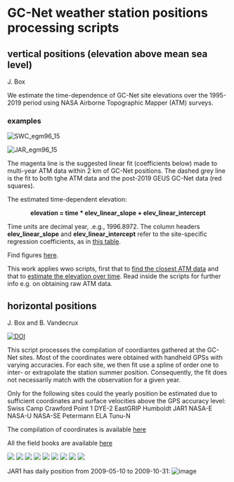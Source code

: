 # GC-Net weather station positions processing scripts

## vertical positions (elevation above mean sea level)

J. Box

We estimate the time-dependence of GC-Net site elevations over the 1995-2019 period using NASA Airborne Topographic Mapper (ATM) surveys. 

### examples

![SWC_egm96_15](https://github.com/GEUS-Glaciology-and-Climate/GCNet_positions/assets/32133350/a8b5f26c-8597-4bd9-a107-d6e9a98a90f6)

![JAR_egm96_15](https://github.com/GEUS-Glaciology-and-Climate/GCNet_positions/assets/32133350/daa0d86a-c911-443d-95e3-e6d1dc15917d)

The magenta line is the suggested linear fit (coefficients below) made to multi-year ATM data within 2 km of GC-Net positions. The dashed grey line is the fit to both tghe ATM data and the post-2019 GEUS GC-Net data (red squares).

The estimated time-dependent elevation:

<p align="center">
<b>elevation = time * elev_linear_slope + elev_linear_intercept</b>
</p>

Time units are decimal year, .e.g., 1996.8972. The column headers **elev_linear_slope** and **elev_linear_intercept** refer to the site-specific regression coefficients, as in [this table](https://github.com/GEUS-Glaciology-and-Climate/GCNet_positions/blob/main/ATM/output/GC-Net_elevations_solely_from_ATM_fit.csv).

Find figures [here](https://github.com/GEUS-Glaciology-and-Climate/GCNet_positions/tree/main/ATM/Figs).

This work applies wwo scripts, first that to [find the closest ATM data](https://github.com/GEUS-Glaciology-and-Climate/GCNet_positions/blob/main/ATM/find_AWS_elev_from_ATM_data.py) and that to [estimate the elevation over time](https://github.com/GEUS-Glaciology-and-Climate/GCNet_positions/blob/main/analyze_AWS_elevs_including_ATM.py). Read inside the scripts for further info e.g. on obtaining raw ATM data.

## horizontal positions

J. Box and B. Vandecrux

[![DOI](https://zenodo.org/badge/DOI/10.5281/zenodo.7729070.svg)](https://doi.org/10.5281/zenodo.7729070)

This script processes the compilation of coordiantes gathered at the GC-Net sites.
Most of the coordinates were obtained with handheld GPSs with varying accuracies.
For each site, we then fit use a spline of order one to inter- or extrapolate the station summer position.
Consequently, the fit does not necessarily match with the observation for a given year.

Only for the following sites could the yearly position be estimated due to sufficient coordinates and surface velocities above the GPS accuracy level:
Swiss Camp
Crawford Point 1
DYE-2
EastGRIP
Humboldt
JAR1
NASA-E
NASA-U
NASA-SE
Petermann ELA
Tunu-N

The compilation of coordinates is available [here](https://docs.google.com/spreadsheets/d/1R2SA7rqo9PHfAAGeSVgy7eWVHRugV8Z3nbWga5Xin1U/edit?usp=sharing)

All the field books are available [here](https://doi.org/10.5281/zenodo.7728549)


![](figs/SWC_final.png)
![](figs/CP1_final.png)
![](figs/NAU_final.png)
![](figs/TUN_final.png)
![](figs/DY2_final.png)
![](figs/JR1_final.png)
![](figs/NAE_final.png)
![](figs/NSE_final.png)
![](figs/PET_final.png)

JAR1 has daily position from 2009-05-10 to 2009-10-31:
![image](https://user-images.githubusercontent.com/35140661/203256827-e1d803f2-da46-42ef-8d8f-f28808a9a07f.png)

